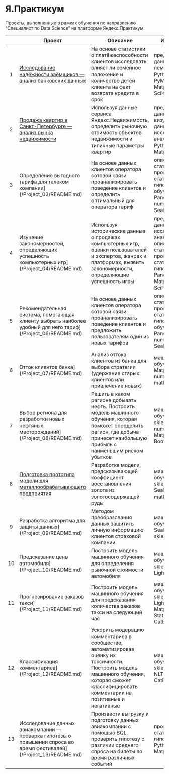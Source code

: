 # Я.Практикум
Проекты, выполненные в рамках обучения по направлению "Специалист по Data Science" на платформе Яндекс.Практикум  
  
||Проект|Описание|Инструменты|
|:---:|------|--------|-----------|
|1|[Исследование надёжности заёмщиков — анализ банковских данных](/Project_01/README.md)|На основе статистики о платёжеспособности клиентов исследовать влияет ли семейное положение и количество детей клиента на факт возврата кредита в срок|предобработка данных, лемматизация, Python, Pandas, PyMystem3, SciPy, Matplotlib, Seaborn, SciKitLearn, numpy|
|2|[Продажа квартир в Санкт-Петербурге — анализ рынка недвижимости](/Project_02/README.md)|Используя данные сервиса Яндекс.Недвижимость, определить рыночную стоимость объектов недвижимости и типичные параметры квартир|предобработка данных, визуализация данных, исследовательский анализ данных, Python, Pandas, Matplotlib, math|
|3|Определение выгодного тарифа для телеком компании](/Project_03/README.md)|На основе данных клиентов оператора сотовой связи проанализировать поведение клиентов и определить оптимальный для оператора тариф|описательная статистика, проверка статистических гипотез, машинное обучение, Python, Pandas, Matplotlib, numpy, SciPy, math, Seaborn, sklearn|
|4|Изучение закономерностей, определяющих успешность компьютерных игр](/Project_04/README.md)|Используя исторические данные о продажах компьютерных игр, оценки пользователей и экспертов, жанрах и платформах, выявить закономерности, определяющие успешность игры|предобработка данных, исследовательский анализ данных, описательная статистика, проверка статистических гипотез, Python, Pandas, numpy, Matplotlib, Seaborn, SciPy|
|5|Рекомендательная система, помогающая клиенту выбрать наиболее удобный для него тариф](/Project_06/README.md)|На основе данных клиентов оператора сотовой связи проанализировать поведение клиентов и предложить пользователям один из новых тарифов|описательная статистика, проверка статистических гипотез, машинное обучение, Python, Pandas, Matplotlib, numpy, SciPy, math, Seaborn, sklearn|
|6|Отток клиентов банка](/Project_07/README.md)|Анализ оттока клиентов из банка для выбора стратегии (удержание старых клиентов или привлечение новых)|машинное обучение, Pandas, Matplotlib, Seaborn, numpy, sklearn, math|
|7|Выбор региона для разработки новых нефтяных месторождений](/Project_08/README.md)|Решить в каком регионе добывать нефть. Построить модель машинного обучения, которая поможет определить регион, где добыча принесет наибольшую прибыль с наименьшим риском убытков|машинное обучение, Pandas, sklearn, math, numpy, Seaborn, Matplotlib, SciPy, Bootstrap|
|8|[Подготовка прототипа модели для металлообрабатывающего предприятия](/Project_08/README.md)|Разработка модели, предсказывающей коэффициент восстановления золота из золотосодержащей руды|машинное обучение, Pandas, sklearn, numpy, Seaborn, Matplotlib, math|
|9|Разработка алгоритма для защиты данных](/Project_09/README.md)|Методом преобразования данных защитить личную информацию клиентов страховой компании|машинное обучение, Pandas, Seaborn, numpy, sklearn|
|10|Предсказание цены автомобиля](/Project_10/README.md)|Построить модель машинного обучения для определения рыночной стоимости автомобиля|машинное обучение, Pandas, sklearn, numpy, LightGBM, CatBoost|
|11|Прогнозирование заказов такси](/Project_11/README.md)|Построить модель машинного обучения для предсказания количества заказов такси на следующий час|машинное обучение, Pandas, sklearn, numpy, LightGBM, Matplotlib, StatsModels, CatBoost|
|12|Классификация комментариев](/Project_12/README.md)|Ускорить модерацию комментариев в сообществе, автоматизировав оценку их токсичности. Построить модель машинного обучения, которая сможет классифицировать комментарии на позитивные и негативные|машинное обучение, Pandas, sklearn, numpy, NLTK, LightGBM, CatBoost|
|13|Исследование данных авиакомпании — проверка гипотезы о повышении спроса во время фестивалей](/Project_13/README.md)|Произвести выгрузку и подготовку данных авиакомпании с помощью SQL, проверить гипотезу о различии среднего спроса на билеты во время различных событий|проверка статистических гипотез, SQL, Python, Pandas, Matplotlib, SciPy|
